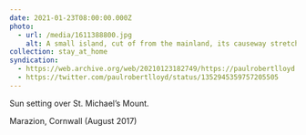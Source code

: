 ```yaml
---
date: 2021-01-23T08:00:00.000Z
photo:
  - url: /media/1611388800.jpg
    alt: A small island, cut of from the mainland, its causeway stretching into the bay that surrounds it.
collection: stay_at_home
syndication:
  - https://web.archive.org/web/20210123182749/https://paulrobertlloyd.com/photos/1611388800/
  - https://twitter.com/paulrobertlloyd/status/1352945359757205505
---
```

Sun setting over St. Michael’s Mount.

Marazion, Cornwall (August 2017)
